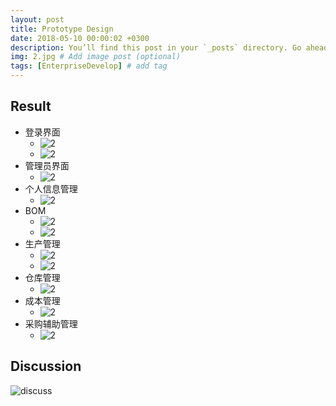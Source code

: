 ```yaml
---
layout: post
title: Prototype Design
date: 2018-05-10 00:00:02 +0300
description: You’ll find this post in your `_posts` directory. Go ahead and edit it and re-build the site to see your changes. # Add post description (optional)
img: 2.jpg # Add image post (optional)
tags: [EnterpriseDevelop] # add tag
---
```



## Result
+ 登录界面
	- ![2]({{site.baseurl}}/assets/design/image002.png)
	- ![2]({{site.baseurl}}/assets/design/image004.png)
+ 管理员界面
	- ![2]({{site.baseurl}}/assets/design/image006.png)
+ 个人信息管理
	- ![2]({{site.baseurl}}/assets/design/image008.png)
+ BOM
	- ![2]({{site.baseurl}}/assets/design/image010.png)
	- ![2]({{site.baseurl}}/assets/design/image012.png)
+ 生产管理
	- ![2]({{site.baseurl}}/assets/design/image014.png)
	- ![2]({{site.baseurl}}/assets/design/image020.png)
+ 仓库管理
	- ![2]({{site.baseurl}}/assets/design/image016.png)
+ 成本管理
	- ![2]({{site.baseurl}}/assets/design/image018.png)
+ 采购辅助管理
	- ![2]({{site.baseurl}}/assets/design/image022.png)

## Discussion
![discuss]({{site.baseurl}}/assets/pic/secondrecord.jpg)

